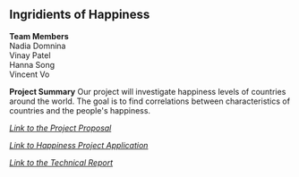 ## Ingridients of Happiness

**Team Members**  
Nadia Domnina  
Vinay Patel   
Hanna Song   
Vincent Vo  

**Project Summary**
Our project will investigate happiness levels of countries around the world. The goal is to find correlations between characteristics of countries and the people's happiness.

[_Link to the Project Proposal_](https://github.com/nadiadomnina/project/wiki/Project-Proposal)

[_Link to Happiness Project Application_](https://vinay-patel.shinyapps.io/Happy_Project/)

[_Link to the Technical Report_](https://github.com/nadiadomnina/project/wiki/Technical-Report)
